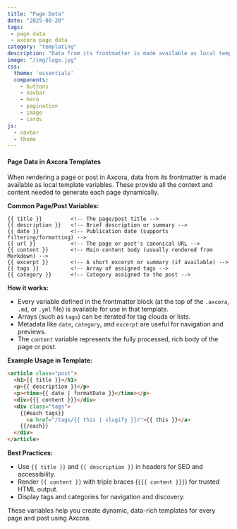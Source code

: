 ```yaml
---
title: "Page Data"
date: "2025-08-20"
tags: 
 - page data
 - axcora page data
category: "templating"
description: "Data from its frontmatter is made available as local template variables."
image: "/img/logo.jpg"
css:
  theme: 'essentials'
  components:
    - buttons
    - navbar
    - hero
    - pagination
    - image
    - cards
js:
  - navbar
  - theme
---
```

#### Page Data in Axcora Templates

When rendering a page or post in Axcora, data from its frontmatter is made available as local template variables. These provide all the context and content needed to generate each page dynamically.

**Common Page/Post Variables:**
```
{{ title }}         <!-- The page/post title -->
{{ description }}   <!-- Brief description or summary -->
{{ date }}          <!-- Publication date (supports filtering/formatting) -->
{{ url }}           <!-- The page or post's canonical URL -->
{{ content }}       <!-- Main content body (usually rendered from Markdown) -->
{{ excerpt }}       <!-- A short excerpt or summary (if available) -->
{{ tags }}          <!-- Array of assigned tags -->
{{ category }}      <!-- Category assigned to the post -->
```

**How it works:**
- Every variable defined in the frontmatter block (at the top of the `.axcora`, `.md`, or `.yml` file) is available for use in that template.
- Arrays (such as `tags`) can be iterated for tag clouds or lists.
- Metadata like `date`, `category`, and `excerpt` are useful for navigation and previews.
- The `content` variable represents the fully processed, rich body of the page or post.

**Example Usage in Template:**
```html
<article class="post">
  <h1>{{ title }}</h1>
  <p>{{ description }}</p>
  <p><time>{{ date | formatDate }}</time></p>
  <div>{{{ content }}}</div>
  <div class="tags">
    {{#each tags}}
      <a href="/tags/{{ this | slugify }}/">{{ this }}</a>
    {{/each}}
  </div>
</article>
```

**Best Practices:**
- Use `{{ title }}` and `{{ description }}` in headers for SEO and accessibility.
- Render `{{ content }}` with triple braces (`{{{ content }}}`) for trusted HTML output.
- Display tags and categories for navigation and discovery.

These variables help you create dynamic, data-rich templates for every page and post using Axcora.